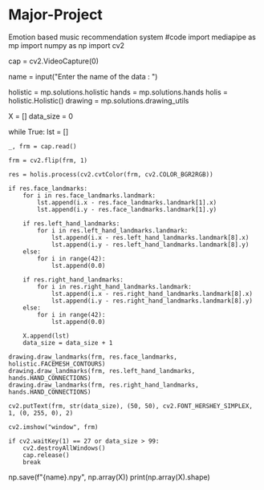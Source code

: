 # Major-Project
Emotion based music recommendation system
#code
import mediapipe as mp
import numpy as np
import cv2

cap = cv2.VideoCapture(0)

name = input("Enter the name of the data : ")

holistic = mp.solutions.holistic
hands = mp.solutions.hands
holis = holistic.Holistic()
drawing = mp.solutions.drawing_utils

X = []
data_size = 0

while True:
    lst = []

    _, frm = cap.read()

    frm = cv2.flip(frm, 1)

    res = holis.process(cv2.cvtColor(frm, cv2.COLOR_BGR2RGB))

    if res.face_landmarks:
        for i in res.face_landmarks.landmark:
            lst.append(i.x - res.face_landmarks.landmark[1].x)
            lst.append(i.y - res.face_landmarks.landmark[1].y)

        if res.left_hand_landmarks:
            for i in res.left_hand_landmarks.landmark:
                lst.append(i.x - res.left_hand_landmarks.landmark[8].x)
                lst.append(i.y - res.left_hand_landmarks.landmark[8].y)
        else:
            for i in range(42):
                lst.append(0.0)

        if res.right_hand_landmarks:
            for i in res.right_hand_landmarks.landmark:
                lst.append(i.x - res.right_hand_landmarks.landmark[8].x)
                lst.append(i.y - res.right_hand_landmarks.landmark[8].y)
        else:
            for i in range(42):
                lst.append(0.0)

        X.append(lst)
        data_size = data_size + 1

    drawing.draw_landmarks(frm, res.face_landmarks, holistic.FACEMESH_CONTOURS)
    drawing.draw_landmarks(frm, res.left_hand_landmarks, hands.HAND_CONNECTIONS)
    drawing.draw_landmarks(frm, res.right_hand_landmarks, hands.HAND_CONNECTIONS)

    cv2.putText(frm, str(data_size), (50, 50), cv2.FONT_HERSHEY_SIMPLEX, 1, (0, 255, 0), 2)

    cv2.imshow("window", frm)

    if cv2.waitKey(1) == 27 or data_size > 99:
        cv2.destroyAllWindows()
        cap.release()
        break

np.save(f"{name}.npy", np.array(X))
print(np.array(X).shape)
